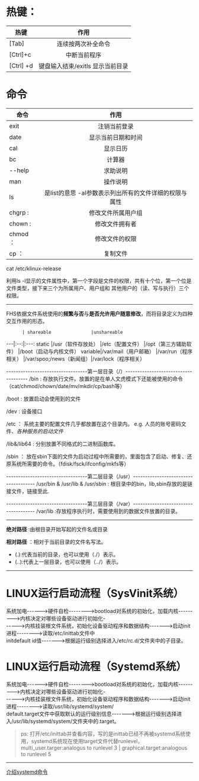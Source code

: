 # 热键：
热键              |作用
---|:--:
[Tab]             |连续按两次补全命令
[Ctrl]+c          |中断当前程序
[Ctrl] +d         |键盘输入结束/exitls 显示当前目录
# 命令

命令              |作用
---|:--:
exit       		  |注销当前登录
date              |显示当前日期和时间
cal               |显示日历
bc                |计算器
--help            |求助说明
man               |操作说明
ls                |是list的意思 -al参数表示列出所有的文件详细的权限与属性
chgrp :           |修改文件所属用户组
chown :           |修改文件拥有者
chmod ：          |修改文件的权限
cp  ：            |复制文件

cat /etc/klinux-release

利用ls -l显示的文件属性中，第一个字段是文件的权限，共有十个位，第一个位是文件类型，接下来三个为所属用户、用户组和
其他用户的（读、写与执行）三个权限。  

---------------------------------------------------------
FHS依据文件系统使用的**频繁与否**与**是否允许用户随意修改**，而将目录定义为四种交互作用的形态。

          | shareable               |unshareable
  ---|:--:|:---:
  static  |/usr（软件存放处）       |/etc（配置文件）
          |/opt（第三方辅助软件）   |/boot（启动与内核文件）
  variable|/var/mail（用户邮箱）    |/var/run（程序相关）
          |/var/spoo;/news（新闻组）|/var/lock（程序相关）
		  
		  
----------------------------------第一层目录（/）------------------------------------- 
/bin : 存放执行文件。放置的是在单人文虎模式下还能被使用的命令（cat/chmod/chown/date/mv/mkdir/cp/bash等）

/boot : 放置启动会使用到的文件

/dev : 设备接口

/etc ： 系统主要的配置文件几乎都放置在这个目录内。 e.g. 人员的账号密码文件、*各种服务的启动文件*

/lib&/lib64 : 分别放置不同格式的二进制函数库。

/sbin ： 放在sbin下面的文件为启动过程中所需要的，里面包含了启动、修复、还原系统所需要的命令。（fdisk/fsck/ifconfig/mkfs等）

----------------------------------第二层目录（/usr）-------------------------------------
/usr/bin & /usr/lib & /usr/sbin : 根目录中的bin，lib,sbin存放的是链接文件，链接至此.

----------------------------------第三层目录（/var）-------------------------------------
/var/lib :存放程序执行时，需要使用到的数据文件放置的目录。

-----------------------------------------------------------------------------------------------
**绝对路径** :由根目录开始写起的文件名或目录

**相对路径** ：相对于当前目录的文件名写法。
   - (.):代表当前的目录，也可以使用（./）表示。
   - (..):代表上一层目录，也可以使用（../）表示。

   
-------------------------------------------------------------
# LINUX运行启动流程（SysVinit系统）
系统加电------>硬件自检-------->bootload对系统的初始化，加载内核--------->内核决定对哪些设备驱动进行初始化-  
----->内核挂装根文件系统，初始化设备驱动程序和数据结构------->启动init进程-------->读取/etc/inittab文件中  
initdefault id值------->根据运行级别选择进入/etc/rc.d/文件夹中的子目录。

# LINUX运行启动流程（Systemd系统）
系统加电------>硬件自检-------->bootload对系统的初始化，加载内核--------->内核决定对哪些设备驱动进行初始化-  
----->内核挂装根文件系统，初始化设备驱动程序和数据结构------->启动init进程-------->读取/usr/lib/systemd/system/  
default.target文件中获取默认的运行级别信息------->根据运行级别选择进入/usr/lib/systemd/system/文件夹中的.target。
> ps:
> 打开/etc/inittab并查看内容，写的是inittab已经不再被systemd系统使用，systemd系统现在使用target文件代替runlevel，
> multi_user.targer:analogus to runlevel 3   |  graphical.target:analogous to runlevel 5

--------------------------------------------------------------
[介绍systemd命令](http://www.ruanyifeng.com/blog/2016/03/systemd-tutorial-commands.html "阮一峰systemd_info")
